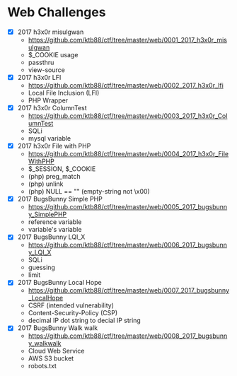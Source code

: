 # Web Challenges

* [x] 2017 h3x0r misulgwan
  - https://github.com/ktb88/ctf/tree/master/web/0001_2017_h3x0r_misulgwan
  - $\_COOKIE usage
  - passthru
  - view-source
* [x] 2017 h3x0r LFI
  - https://github.com/ktb88/ctf/tree/master/web/0002_2017_h3x0r_lfi
  - Local File Inclusion (LFI)
  - PHP Wrapper
* [x] 2017 h3x0r ColumnTest
  - https://github.com/ktb88/ctf/tree/master/web/0003_2017_h3x0r_ColumnTest
  - SQLi
  - mysql variable
* [x] 2017 h3x0r File with PHP
  - https://github.com/ktb88/ctf/tree/master/web/0004_2017_h3x0r_FileWithPHP
  - $\_SESSION, $\_COOKIE
  - (php) preg_match
  - (php) unlink
  - (php) NULL == "" (empty-string not \x00)
* [x] 2017 BugsBunny Simple PHP
  - https://github.com/ktb88/ctf/tree/master/web/0005_2017_bugsbunny_SimplePHP
  - reference variable
  - variable's variable
* [x] 2017 BugsBunny LQI_X
  - https://github.com/ktb88/ctf/tree/master/web/0006_2017_bugsbunny_LQI_X
  - SQLi
  - guessing
  - limit
* [x] 2017 BugsBunny Local Hope
  - https://github.com/ktb88/ctf/tree/master/web/0007_2017_bugsbunny_LocalHope
  - CSRF (intended vulnerability)
  - Content-Security-Policy (CSP)
  - decimal IP dot string to decial IP string
* [x] 2017 BugsBunny Walk walk
  - https://github.com/ktb88/ctf/tree/master/web/0008_2017_bugsbunny_walkwalk
  - Cloud Web Service
  - AWS S3 bucket
  - robots.txt